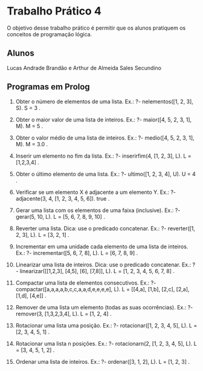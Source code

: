 # Trabalho Prático 4

O	objetivo	desse	 trabalho	prático	é	permitir	que	os	alunos	pratiquem	os	
conceitos	 de	 programação	 lógica.

## Alunos

Lucas Andrade Brandão e Arthur de Almeida Sales Secundino

## Programas em Prolog

1. Obter	o	número	de	elementos	de	uma	lista.
 Ex.: ?- nelementos([1, 2, 3], S).
 S = 3 .

2. Obter	o	maior	valor	de	uma	lista	de	inteiros.
 Ex.: ?- maior([4, 5, 2, 3, 1], M).
 M = 5 .

3. Obter	o	valor	médio	de	uma	lista	de	inteiros.
 Ex.: ?- medio([4, 5, 2, 3, 1], M).
 M = 3.0 .

4. Inserir	um	elemento	no	fim	da	lista.
 Ex.: ?- inserirfim(4, [1, 2, 3], L).
 L = [1,2,3,4] .

5. Obter	o	último	elemento	de	uma	lista.
 Ex.: ?- ultimo([1, 2, 3, 4], U).
 U = 4 .

6. Verificar	se	um	elemento	X	é	adjacente	a	um	elemento	Y.
				Ex.: ?- adjacente(3, 4, [1, 2, 3, 4, 5, 6]).
 true .

7. Gerar	uma	lista	com	os	elementos	de	uma	faixa	(inclusive).
 Ex.: ?- gerar(5, 10, L).
 L = [5, 6, 7, 8, 9, 10] .

8. Reverter	uma	lista.	Dica:	use	o predicado	concatenar.
 Ex.: ?- reverter([1, 2, 3], L).
 L = [3, 2, 1] .

 9. Incrementar	em	uma	unidade	cada	elemento	de	uma	lista	de	inteiros.
 Ex.: ?- incrementar([5, 6, 7, 8], L).
 L = [6, 7, 8, 9] .

10. Linearizar	uma	lista	de	inteiros.	Dica:	use	o	predicado	concatenar.
 Ex.: ?- linearizar([[1,2,3], [4,5], [6], [7,8]], L).
 L = [1, 2, 3, 4, 5, 6, 7, 8] .

11. Compactar	uma	lista	de	elementos	consecutivos.
 Ex.: ?- compactar([a,a,a,a,b,c,c,a,a,d,e,e,e,e], L).
 L = [[4,a], [1,b], [2,c], [2,a], [1,d], [4,e]] .

12. Remover	de	uma	lista	um	elemento	(todas	as	suas	ocorrências).
 Ex.: ?- remover(3, [1,3,2,3,4], L).
 L = [1, 2, 4] .

13. Rotacionar	uma	lista	uma	posição.
 Ex.: ?- rotacionar([1, 2, 3, 4, 5], L).
 L = [2, 3, 4, 5, 1] .

14. Rotacionar	uma	lista	n posições.
 Ex.: ?- rotacionarn(2, [1, 2, 3, 4, 5], L).
 L = [3, 4, 5, 1, 2] .

15. Ordenar	uma	lista	de	inteiros.
 Ex.: ?- ordenar([3, 1, 2], L).
 L = [1, 2, 3] .